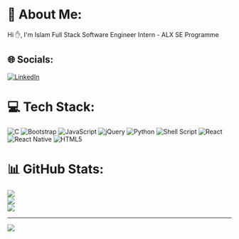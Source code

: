 # 💫 About Me:
Hi ✋, I'm Islam  Full Stack Software Engineer Intern - ALX SE Programme


## 🌐 Socials:
[![LinkedIn](https://img.shields.io/badge/LinkedIn-%230077B5.svg?logo=linkedin&logoColor=white)](https://linkedin.com/in/https://www.linkedin.com/in/islam-solaiman-685a64b1/) 

# 💻 Tech Stack:
![C](https://img.shields.io/badge/c-%2300599C.svg?style=for-the-badge&logo=c&logoColor=white) ![Bootstrap](https://img.shields.io/badge/bootstrap-%23563D7C.svg?style=for-the-badge&logo=bootstrap&logoColor=white) ![JavaScript](https://img.shields.io/badge/javascript-%23323330.svg?style=for-the-badge&logo=javascript&logoColor=%23F7DF1E) ![jQuery](https://img.shields.io/badge/jquery-%230769AD.svg?style=for-the-badge&logo=jquery&logoColor=white) ![Python](https://img.shields.io/badge/python-3670A0?style=for-the-badge&logo=python&logoColor=ffdd54) ![Shell Script](https://img.shields.io/badge/shell_script-%23121011.svg?style=for-the-badge&logo=gnu-bash&logoColor=white) ![React](https://img.shields.io/badge/react-%2320232a.svg?style=for-the-badge&logo=react&logoColor=%2361DAFB) ![React Native](https://img.shields.io/badge/react_native-%2320232a.svg?style=for-the-badge&logo=react&logoColor=%2361DAFB) ![HTML5](https://img.shields.io/badge/html5-%23E34F26.svg?style=for-the-badge&logo=html5&logoColor=white)
# 📊 GitHub Stats:
![](https://github-readme-stats.vercel.app/api?username=islam-solaiman&theme=default&hide_border=false&include_all_commits=true&count_private=true)<br/>
![](https://github-readme-streak-stats.herokuapp.com/?user=islam-solaiman&theme=default&hide_border=false)<br/>
![](https://github-readme-stats.vercel.app/api/top-langs/?username=islam-solaiman&theme=default&hide_border=false&include_all_commits=true&count_private=true&layout=compact)

---
[![](https://visitcount.itsvg.in/api?id=islam-solaiman&icon=0&color=0)](https://visitcount.itsvg.in)

<!-- Proudly created with GPRM ( https://gprm.itsvg.in ) -->
